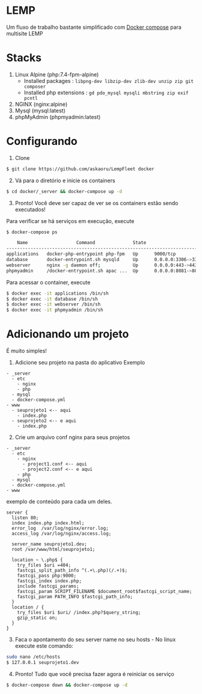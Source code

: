 # LEMP
Um fluxo de trabalho bastante simplificado com [Docker compose](https://docs.docker.com/compose/) para multisite LEMP

# Stacks
1) Linux Alpine (php:7.4-fpm-alpine)
    - Installed packages : `libpng-dev libzip-dev zlib-dev unzip zip git composer`
    - Installed php extensions : `gd pdo_mysql mysqli mbstring zip exif pcntl`
2) NGINX (nginx:alpine)
3) Mysql (mysql:latest)
4) phpMyAdmin (phpmyadmin:latest)

# Configurando
1) Clone
```bash
$ git clone https://github.com/askaoru/LempFleet docker
```
2) Vá para o diretório e inicie os containers
```bash
$ cd docker/_server && docker-compose up -d
```
3) Pronto! Você deve ser capaz de ver se os containers estão sendo executados!

Para verificar se há serviços em execução, execute
```bash
$ docker-compose ps

    Name                  Command              State                    Ports
-----------------------------------------------------------------------------------------------
applications   docker-php-entrypoint php-fpm   Up      9000/tcp
database       docker-entrypoint.sh mysqld     Up      0.0.0.0:3306->3306/tcp, 33060/tcp
webserver      nginx -g daemon off;            Up      0.0.0.0:443->443/tcp, 0.0.0.0:80->80/tcp
phpmyadmin     /docker-entrypoint.sh apac ...  Up      0.0.0.0:8081->80/tcp
```

Para acessar o container, execute
```bash
$ docker exec -it applications /bin/sh
$ docker exec -it database /bin/sh
$ docker exec -it webserver /bin/sh
$ docker exec -it phpmyadmin /bin/sh
```

# Adicionando um projeto
É muito simples!
1) Adicione seu projeto na pasta do aplicativo
Exemplo
```
- _server
  - etc
    - nginx
    - php
  - mysql
  - docker-compose.yml
- www
  - seuprojeto1 <-- aqui
    - index.php
  - seuprojeto2 <-- e aqui
    - index.php

```
2) Crie um arquivo conf nginx para seus projetos
```
- _server
  - etc
    - nginx
      - project1.conf <-- aqui
      - project2.conf <-- e aqui
    - php
  - mysql
  - docker-compose.yml
- www
```
exemplo de conteúdo para cada um deles.
```Nginx
server {
  listen 80;
  index index.php index.html;
  error_log  /var/log/nginx/error.log;
  access_log /var/log/nginx/access.log;

  server_name seuprojeto1.dev;
  root /var/www/html/seuprojeto1;

  location ~ \.php$ {
    try_files $uri =404;
    fastcgi_split_path_info ^(.+\.php)(/.+)$;
    fastcgi_pass php:9000;
    fastcgi_index index.php;
    include fastcgi_params;
    fastcgi_param SCRIPT_FILENAME $document_root$fastcgi_script_name;
    fastcgi_param PATH_INFO $fastcgi_path_info;
  }
  location / {
    try_files $uri $uri/ /index.php?$query_string;
    gzip_static on;
  }
}
```
3) Faca o apontamento do seu server name no seu hosts - No linux execute este comando:

```bash
sudo nano /etc/hosts
$ 127.0.0.1 seuprojeto1.dev
```

4) Pronto! Tudo que você precisa fazer agora é reiniciar os serviço
```bash
$ docker-compose down && docker-compose up -d
```
